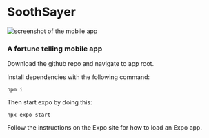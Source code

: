 <h1>SoothSayer</h1>
<img src="https://github.com/JustinLawrenceMS/SoothSayer/assets/43936909/815fce0c-89e2-4a78-ba35-4929b94ea49a" alt="screenshot of the mobile app" />

<h3>A fortune telling mobile app</h3>

Download the github repo and navigate to app root.

Install dependencies with the following command:

```npm i```

Then start expo by doing this:

```npx expo start```

Follow the instructions on the Expo site for how
to load an Expo app.

